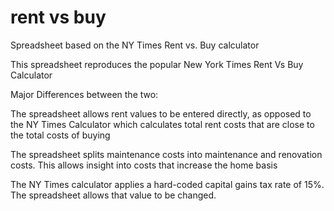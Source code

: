 # rent vs buy
Spreadsheet based on the NY Times Rent vs. Buy calculator


This spreadsheet reproduces the popular New York Times Rent Vs Buy Calculator

Major Differences between the two: 

  The spreadsheet allows rent values to be entered directly, as opposed to the NY Times Calculator which calculates total rent costs that   are close to the total costs of buying

  The spreadsheet splits maintenance costs into maintenance and renovation costs. This allows insight into costs that increase the home     basis

  The NY Times calculator applies a hard-coded capital gains tax rate of 15%. The spreadsheet allows that value to be changed.
